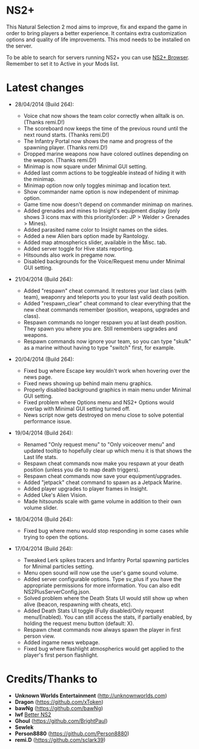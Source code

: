 ﻿NS2+
==========

This Natural Selection 2 mod aims to improve, fix and expand the game in order to bring players a better experience. It contains extra customization options and quality of life improvements. This mod needs to be installed on the server.

To be able to search for servers running NS2+ you can use [NS2+ Browser](http://steamcommunity.com/sharedfiles/filedetails/?id=236685163). Remember to set it to Active in your Mods list.

Latest changes
==============
- 28/04/2014 (Build 264):
	- Voice chat now shows the team color correctly when alltalk is on. (Thanks remi.D!)
	- The scoreboard now keeps the time of the previous round until the next round starts. (Thanks remi.D!)
	- The Infantry Portal now shows the name and progress of the spawning player. (Thanks remi.D!)
	- Dropped marine weapons now have colored outlines depending on the weapon. (Thanks remi.D!)
	- Minimap is now square under Minimal GUI setting.
	- Added last comm actions to be toggleable instead of hiding it with the minimap.
	- Minimap option now only toggles minimap and location text.
	- Show commander name option is now independent of minimap option.
	- Game time now doesn't depend on commander minimap on marines.
	- Added grenades and mines to Insight's equipment display (only shows 3 icons max with this priority/order: JP > Welder > Grenades > Mines).
	- Added parasited name color to Insight names on the sides.
	- Added a new Alien bars option made by Rantology.
	- Added map atmospherics slider, available in the Misc. tab.
	- Added server toggle for Hive stats reporting.
	- Hitsounds also work in pregame now.
	- Disabled backgrounds for the Voice/Request menu under Minimal GUI setting.

- 21/04/2014 (Build 264):
	- Added "respawn" cheat command. It restores your last class (with team), weaponry and teleports you to your last valid death position.
	- Added "respawn_clear" cheat command to clear everything that the new cheat commands remember (position, weapons, upgrades and class).
	- Respawn commands no longer respawn you at last death position. They spawn you where you are. Still remembers upgrades and weapons.
	- Respawn commands now ignore your team, so you can type "skulk" as a marine without having to type "switch" first, for example.

- 20/04/2014 (Build 264):
	- Fixed bug where Escape key wouldn't work when hovering over the news page.
	- Fixed news showing up behind main menu graphics.
	- Properly disabled background graphics in main menu under Minimal GUI setting.
	- Fixed problem where Options menu and NS2+ Options would overlap with Minimal GUI setting turned off.
	- News script now gets destroyed on menu close to solve potential performance issue.
	
- 19/04/2014 (Build 264):
	- Renamed "Only request menu" to "Only voiceover menu" and updated tooltip to hopefully clear up which menu it is that shows the Last life stats.
	- Respawn cheat commands now make you respawn at your death position (unless you die to map death triggers).
	- Respawn cheat commands now save your equipment/upgrades.
	- Added "jetpack" cheat command to spawn as a Jetpack Marine.
	- Added player upgrades to player frames in Insight.
	- Added Uke's Alien Vision.
	- Made hitsounds scale with game volume in addition to their own volume slider.

- 18/04/2014 (Build 264):
	- Fixed bug where menu would stop responding in some cases while trying to open the options.

- 17/04/2014 (Build 264):
	- Tweaked Lerk spikes tracers and Infantry Portal spawning particles for Minimal particles setting.
	- Menu open sound will now use the user's game sound volume.
	- Added server configurable options. Type sv_plus if you have the appropriate permissions for more information. You can also edit NS2PlusServerConfig.json.
	- Solved problem where the Death Stats UI would still show up when alive (beacon, respawning with cheats, etc).
	- Added Death Stats UI toggle (Fully disabled/Only request menu/Enabled). You can still access the stats, if partially enabled, by holding the request menu button (default: X).
	- Respawn cheat commands now always spawn the player in first person view.
	- Added ingame news webpage.
	- Fixed bug where flashlight atmospherics would get applied to the player's first person flashlight.

Credits/Thanks to
=================
- **Unknown Worlds Entertainment** (http://unknownworlds.com)
- **Dragon** (https://github.com/xToken)
- **bawNg** (https://github.com/bawNg)
- **lwf** [Better NS2](http://steamcommunity.com/sharedfiles/filedetails/?id=113116595)
- **Ghoul** (https://github.com/BrightPaul)
- **Sewlek**
- **Person8880** (https://github.com/Person8880)
- **remi.D** (https://github.com/sclark39)

